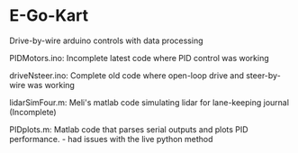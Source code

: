 # E-Go-Kart
Drive-by-wire arduino controls with data processing

PIDMotors.ino: Incomplete latest code where PID control was working

driveNsteer.ino: Complete old code where open-loop drive and steer-by-wire was working

lidarSimFour.m: Meli's matlab code simulating lidar for lane-keeping journal (Incomplete)

PIDplots.m: Matlab code that parses serial outputs and plots PID performance. - had issues with the live python method
